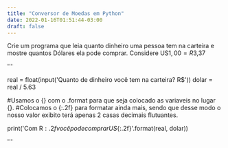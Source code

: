 ```yaml
---
title: "Conversor de Moedas em Python"
date: 2022-01-16T01:51:44-03:00
draft: false
---
```


Crie um programa que leia quanto dinheiro uma pessoa tem na carteira e mostre quantos Dólares ela pode comprar. Considere US$1,00 = R$3,37

'''

real = float(input('Quanto  de dinheiro você tem na carteira? R$'))
dolar = real / 5.63

#Usamos o {} com o .format para que seja colocado as variaveis no lugar {}.
#Colocamos o {:.2f} para formatar ainda mais, sendo que desse modo o nosso valor exibito terá apenas 2 casas decimais flutuantes.

print('Com R${:.2f} você pode comprar US${:.2f}'.format(real, dolar))

'''